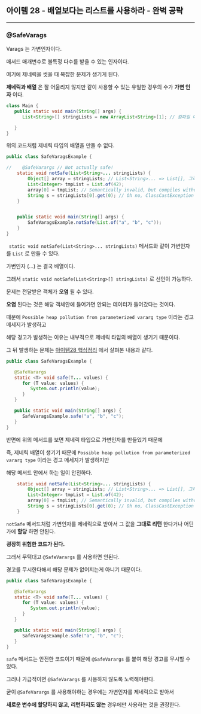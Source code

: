 ## 아이템 28 - 배열보다는 리스트를 사용하라 - 완벽 공략
---

### @SafeVarags

Varags 는 가변인자이다.

매서드 매개변수로 불특정 다수를 받을 수 있는 인자이다.

여기에 제네릭을 썻을 때 복잡한 문제가 생기게 된다.

__제네릭과 배열__ 은 잘 어울리지 않지만 같이 사용할 수 있는 유일한 경우의 수가 __가변 인자__ 이다.

```java
class Main {
   public static void main(String[] args) {
      List<String>[] stringLists = new ArrayList<String>[1]; // 컴파일 에러

   }
}
```

위의 코드처럼 제네릭 타입의 배열을 만들 수 없다. 

```java
public class SafeVaragsExample {

//    @SafeVarargs // Not actually safe!
    static void notSafe(List<String>... stringLists) {
        Object[] array = stringLists; // List<String>... => List[], 그리고 배열은 공변이니까.
        List<Integer> tmpList = List.of(42);
        array[0] = tmpList; // Semantically invalid, but compiles without warnings
        String s = stringLists[0].get(0); // Oh no, ClassCastException at runtime!
    }


    public static void main(String[] args) {
        SafeVaragsExample.notSafe(List.of("a", "b", "c"));
    }
}
```

`` static void notSafe(List<String>... stringLists)`` 메서드와 같이 가변인자를 ``List`` 로 만들 수 있다.

가변인자 (...) 는 결국 배열이다. 

그래서 ``static void notSafe(List<String>[] stringLists)``  로 선언이 가능하다.

문제는 전달받은 객체가 __오염__ 될 수 있다.

__오염__ 된다는 것은 해당 객체안에 들어가면 안되는 데이터가 들어갔다는 것이다.

때문에 ``Possible heap pollution from parameterized vararg type`` 이라는 경고 메세지가 발생하고

해당 경고가 발생하는 이유는 내부적으로 제네릭 타입의 배열이 생기기 때문이다.

그 뒤 발생하는 문제는 [아이템28 핵심정리](https://pro-dev.tistory.com/149) 에서 살펴본 내용과 같다.

```java
public class SafeVaragsExample {

   @SafeVarargs
   static <T> void safe(T... values) {
      for (T value: values) {
         System.out.println(value);
      }
   }

   public static void main(String[] args) {
      SafeVaragsExample.safe("a", "b", "c");
   }
}
```
반면에 위의 메서드를 보면 제네릭 타입으로 가변인자를 만들었기 때문에 

즉, 제네릭 배열이 생기기 때문에 ``Possible heap pollution from parameterized vararg type`` 이라는 경고 메세지가 발생하지만

해당 메서드 안에서 하는 일이 안전하다.

```java
    static void notSafe(List<String>... stringLists) {
        Object[] array = stringLists; // List<String>... => List[], 그리고 배열은 공변이니까.
        List<Integer> tmpList = List.of(42);
        array[0] = tmpList; // Semantically invalid, but compiles without warnings
        String s = stringLists[0].get(0); // Oh no, ClassCastException at runtime!
    }
```

``notSafe`` 메서드처럼 가변인자를 제네릭으로 받아서 그 값을 __그대로 리턴__ 한다거나 어딘가에 __할당__ 하면 안된다.

__굉장히 위험한 코드가 된다.__

그래서 무턱대고 ``@SafeVarargs`` 를 사용하면 안된다.

경고를 무시한다해서 해당 문제가 없어지는게 아니기 때문이다.

```java
public class SafeVaragsExample {

   @SafeVarargs
   static <T> void safe(T... values) {
      for (T value: values) {
         System.out.println(value);
      }
   }

   public static void main(String[] args) {
      SafeVaragsExample.safe("a", "b", "c");
   }
}
```

``safe`` 메서드는 안전한 코드이기 때문에 ``@SafeVarargs`` 를 붙여 해당 경고를 무시할 수 있다.

그러나 가급적이면 ``@SafeVarargs`` 를 사용하지 않도록 노력해야한다.

굳이 ``@SafeVarargs`` 를 사용해야하는 경우에는 가변인자를 제네릭으로 받아서 

__새로운 변수에 할당하지 않고__, __리턴하지도 않는__ 경우에만 사용하는 것을 권장한다.

